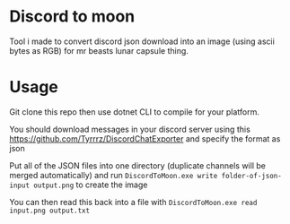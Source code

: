 # Discord to moon

Tool i made to convert discord json download into an image (using ascii bytes as RGB) for mr beasts lunar capsule thing.

# Usage

Git clone this repo then use dotnet CLI to compile for your platform.

You should download messages in your discord server using this https://github.com/Tyrrrz/DiscordChatExporter and specify the format as json

Put all of the JSON files into one directory (duplicate channels will be merged automatically) and run `DiscordToMoon.exe write folder-of-json-input output.png` to create the image

You can then read this back into a file with `DiscordToMoon.exe read input.png output.txt`
